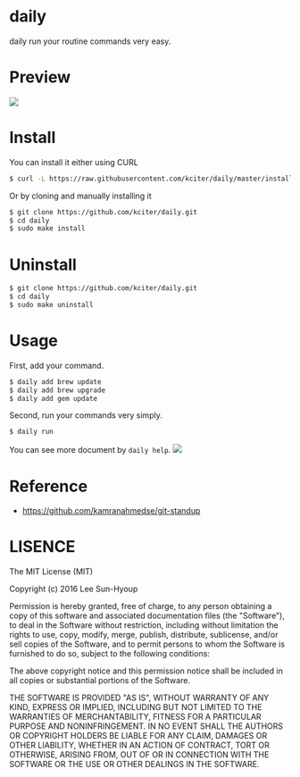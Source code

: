 # daily
daily run your routine commands very easy.

# Preview
<img src="https://github.com/kciter/daily/raw/master/images/preview.gif">

# Install
You can install it either using CURL

```bash
$ curl -L https://raw.githubusercontent.com/kciter/daily/master/installer.sh | sudo sh
```

Or by cloning and manually installing it

```bash
$ git clone https://github.com/kciter/daily.git
$ cd daily
$ sudo make install
```

# Uninstall
```bash
$ git clone https://github.com/kciter/daily.git
$ cd daily
$ sudo make uninstall
```

# Usage
First, add your command.
```bash
$ daily add brew update
$ daily add brew upgrade
$ daily add gem update
```
Second, run your commands very simply.
```bash
$ daily run
```
You can see more document by `daily help`.
<img src="https://github.com/kciter/daily/raw/master/images/help.png">


# Reference
* https://github.com/kamranahmedse/git-standup

# LISENCE
The MIT License (MIT)

Copyright (c) 2016 Lee Sun-Hyoup

Permission is hereby granted, free of charge, to any person obtaining a copy
of this software and associated documentation files (the "Software"), to deal
in the Software without restriction, including without limitation the rights
to use, copy, modify, merge, publish, distribute, sublicense, and/or sell
copies of the Software, and to permit persons to whom the Software is
furnished to do so, subject to the following conditions:

The above copyright notice and this permission notice shall be included in all
copies or substantial portions of the Software.

THE SOFTWARE IS PROVIDED "AS IS", WITHOUT WARRANTY OF ANY KIND, EXPRESS OR
IMPLIED, INCLUDING BUT NOT LIMITED TO THE WARRANTIES OF MERCHANTABILITY,
FITNESS FOR A PARTICULAR PURPOSE AND NONINFRINGEMENT. IN NO EVENT SHALL THE
AUTHORS OR COPYRIGHT HOLDERS BE LIABLE FOR ANY CLAIM, DAMAGES OR OTHER
LIABILITY, WHETHER IN AN ACTION OF CONTRACT, TORT OR OTHERWISE, ARISING FROM,
OUT OF OR IN CONNECTION WITH THE SOFTWARE OR THE USE OR OTHER DEALINGS IN THE
SOFTWARE.
